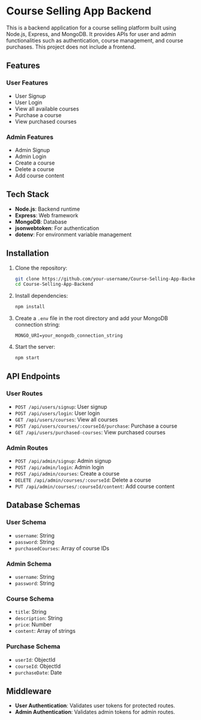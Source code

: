 # Course Selling App Backend

This is a backend application for a course selling platform built using Node.js, Express, and MongoDB. It provides APIs for user and admin functionalities such as authentication, course management, and course purchases. This project does not include a frontend.

## Features

### User Features
- User Signup
- User Login
- View all available courses
- Purchase a course
- View purchased courses

### Admin Features
- Admin Signup
- Admin Login
- Create a course
- Delete a course
- Add course content

## Tech Stack
- **Node.js**: Backend runtime
- **Express**: Web framework
- **MongoDB**: Database
- **jsonwebtoken**: For authentication
- **dotenv**: For environment variable management

## Installation

1. Clone the repository:
    ```bash
    git clone https://github.com/your-username/Course-Selling-App-Backend.git
    cd Course-Selling-App-Backend
    ```

2. Install dependencies:
    ```bash
    npm install
    ```

3. Create a `.env` file in the root directory and add your MongoDB connection string:
    ```
    MONGO_URI=your_mongodb_connection_string
    ```

4. Start the server:
    ```bash
    npm start
    ```

## API Endpoints

### User Routes
- `POST /api/users/signup`: User signup
- `POST /api/users/login`: User login
- `GET /api/users/courses`: View all courses
- `POST /api/users/courses/:courseId/purchase`: Purchase a course
- `GET /api/users/purchased-courses`: View purchased courses

### Admin Routes
- `POST /api/admin/signup`: Admin signup
- `POST /api/admin/login`: Admin login
- `POST /api/admin/courses`: Create a course
- `DELETE /api/admin/courses/:courseId`: Delete a course
- `PUT /api/admin/courses/:courseId/content`: Add course content

## Database Schemas

### User Schema
- `username`: String
- `password`: String
- `purchasedCourses`: Array of course IDs

### Admin Schema
- `username`: String
- `password`: String

### Course Schema
- `title`: String
- `description`: String
- `price`: Number
- `content`: Array of strings

### Purchase Schema
- `userId`: ObjectId
- `courseId`: ObjectId
- `purchaseDate`: Date

## Middleware
- **User Authentication**: Validates user tokens for protected routes.
- **Admin Authentication**: Validates admin tokens for admin routes.